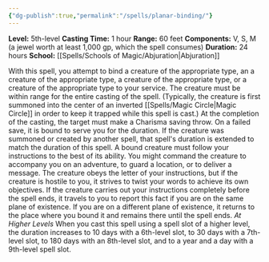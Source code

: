 ```yaml
---
{"dg-publish":true,"permalink":"/spells/planar-binding/"}
---
```


**Level:** 5th-level
**Casting Time:** 1 hour
**Range:** 60 feet
**Components:** V, S, M (a jewel worth at least 1,000 gp, which the spell consumes)
**Duration:** 24 hours
**School:** [[Spells/Schools of Magic/Abjuration\|Abjuration]]

With this spell, you attempt to bind a creature of the appropriate type, an a creature of the appropriate type, a creature of the appropriate type, or a creature of the appropriate type to your service. The creature must be within range for the entire casting of the spell. (Typically, the creature is first summoned into the center of an inverted [[Spells/Magic Circle\|Magic Circle]] in order to keep it trapped while this spell is cast.) At the completion of the casting, the target must make a Charisma saving throw. On a failed save, it is bound to serve you for the duration. If the creature was summoned or created by another spell, that spell's duration is extended to match the duration of this spell.
A bound creature must follow your instructions to the best of its ability. You might command the creature to accompany you on an adventure, to guard a location, or to deliver a message. The creature obeys the letter of your instructions, but if the creature is hostile to you, it strives to twist your words to achieve its own objectives. If the creature carries out your instructions completely before the spell ends, it travels to you to report this fact if you are on the same plane of existence. If you are on a different plane of existence, it returns to the place where you bound it and remains there until the spell ends.
_At Higher Levels_
When you cast this spell using a spell slot of a higher level, the duration increases to 10 days with a 6th-level slot, to 30 days with a 7th-level slot, to 180 days with an 8th-level slot, and to a year and a day with a 9th-level spell slot.